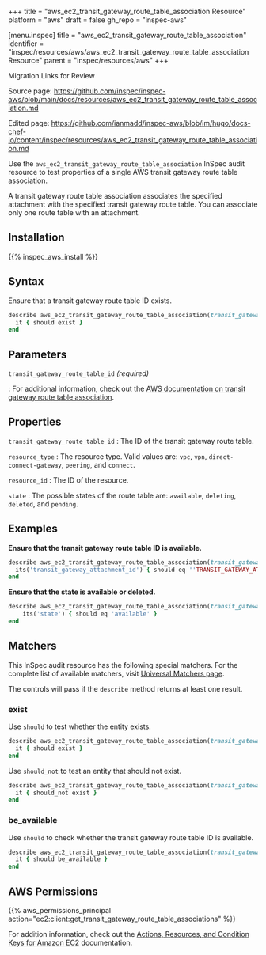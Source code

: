 +++
title = "aws_ec2_transit_gateway_route_table_association Resource"
platform = "aws"
draft = false
gh_repo = "inspec-aws"

[menu.inspec]
title = "aws_ec2_transit_gateway_route_table_association"
identifier = "inspec/resources/aws/aws_ec2_transit_gateway_route_table_association Resource"
parent = "inspec/resources/aws"
+++

<div class="admonition-note">
<p class="admonition-note-title">Migration Links for Review</p>
<div class="admonition-note-text">
<p>Source page: <a href="https://github.com/inspec/inspec-aws/blob/main/docs/resources/aws_ec2_transit_gateway_route_table_association.md">https://github.com/inspec/inspec-aws/blob/main/docs/resources/aws_ec2_transit_gateway_route_table_association.md</a></p>
<p>Edited page: <a href="https://github.com/ianmadd/inspec-aws/blob/im/hugo/docs-chef-io/content/inspec/resources/aws_ec2_transit_gateway_route_table_association.md">https://github.com/ianmadd/inspec-aws/blob/im/hugo/docs-chef-io/content/inspec/resources/aws_ec2_transit_gateway_route_table_association.md</a></p>
</div>
</div>


Use the `aws_ec2_transit_gateway_route_table_association` InSpec audit resource to test properties of a single AWS transit gateway route table association.

A transit gateway route table association associates the specified attachment with the specified transit gateway route table. You can associate only one route table with an attachment.

## Installation

{{% inspec_aws_install %}}

## Syntax

Ensure that a transit gateway route table ID exists.

```ruby
describe aws_ec2_transit_gateway_route_table_association(transit_gateway_route_table_id: 'TRANSIT_GATEWAY_ROUTE_TABLE_ID') do
  it { should exist }
end
```

## Parameters

`transit_gateway_route_table_id` _(required)_

: For additional information, check out the [AWS documentation on transit gateway route table association](https://docs.aws.amazon.com/AWSCloudFormation/latest/UserGuide/aws-resource-ec2-transitgatewayroutetableassociation.html).

## Properties

`transit_gateway_route_table_id`
: The ID of the transit gateway route table.

`resource_type`
: The resource type. Valid values are: `vpc`, `vpn`, `direct-connect-gateway`, `peering`, and `connect`.

`resource_id`
: The ID of the resource.

`state`
: The possible states of the route table are: `available`, `deleting`, `deleted`, and `pending`.

## Examples

**Ensure that the transit gateway route table ID is available.**

```ruby
describe aws_ec2_transit_gateway_route_table_association(transit_gateway_route_table_id: 'TRANSIT_GATEWAY_ROUTE_TABLE_ID') do
  its('transit_gateway_attachment_id') { should eq ''TRANSIT_GATEWAY_ATTACHMENT_ID'' }
end
```

**Ensure that the state is available or deleted.**

```ruby
describe aws_ec2_transit_gateway_route_table_association(transit_gateway_route_table_id: 'TRANSIT_GATEWAY_ROUTE_TABLE_ID') do
    its('state') { should eq 'available' }
end
```

## Matchers

This InSpec audit resource has the following special matchers. For the complete list of available matchers, visit [Universal Matchers page](https://www.inspec.io/docs/reference/matchers/).

The controls will pass if the `describe` method returns at least one result.

### exist

Use `should` to test whether the entity exists.

```ruby
describe aws_ec2_transit_gateway_route_table_association(transit_gateway_route_table_id: 'TRANSIT_GATEWAY_ROUTE_TABLE_ID') do
  it { should exist }
end
```

Use `should_not` to test an entity that should not exist.

```ruby
describe aws_ec2_transit_gateway_route_table_association(transit_gateway_route_table_id: 'TRANSIT_GATEWAY_ROUTE_TABLE_ID') do
  it { should_not exist }
end
```

### be_available

Use `should` to check whether the transit gateway route table ID is available.

```ruby
describe aws_ec2_transit_gateway_route_table_association(transit_gateway_route_table_id: 'TRANSIT_GATEWAY_ROUTE_TABLE_ID') do
  it { should be_available }
end
```

## AWS Permissions

{{% aws_permissions_principal action="ec2:client:get_transit_gateway_route_table_associations" %}}

For addition information, check out the [Actions, Resources, and Condition Keys for Amazon EC2](https://docs.aws.amazon.com/IAM/latest/UserGuide/list_amazonec2.html) documentation.
